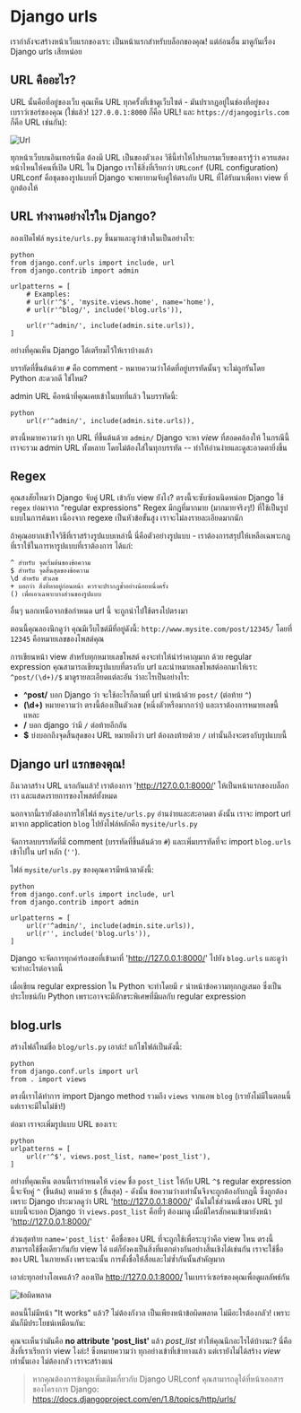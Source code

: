 # Django urls

เรากำลังจะสร้างหน้าเว็บแรกของเรา: เป็นหน้าแรกสำหรับบล็อกของคุณ! แต่ก่อนอื่น มาดูกันเรื่อง Django urls เสียหน่อย

## URL คืออะไร?

URL นั้นคือที่อยู่ของเว็บ คุณเห็น URL ทุกครั้งที่เข้าดูเว็บไซต์ - มันปรากฎอยู่ในช่องที่อยู่ของเบราว์เซอร์ของคุณ (ใช่แล้ว! `127.0.0.1:8000` ก็คือ URL! และ `https://djangogirls.com` ก็คือ URL เช่นกัน):

![Url][1]

 [1]: images/url.png

ทุกหน้าเว็บบนอินเทอร์เน็ต ต้องมี URL เป็นของตัวเอง วิธีนี้ทำให้โปรแกรมเว็บของเรารู้ว่า ควรแสดงหน้าไหนให้คนที่เปิด URL ใน Django เราใช้สิ่งที่เรียกว่า `URLconf` (URL configuration) URLconf คือชุดของรูปแบบที่ Django จะพยายามจับคู่ให้ตรงกับ URL ที่ได้รับมาเพื่อหา view ที่ถูกต้องให้

## URL ทำงานอย่างไรใน Django?

ลองเปิดไฟล์ `mysite/urls.py` ขึ้นมาและดูว่าข้างในเป็นอย่างไร:

    python
    from django.conf.urls import include, url
    from django.contrib import admin
    
    urlpatterns = [
        # Examples:
        # url(r'^$', 'mysite.views.home', name='home'),
        # url(r'^blog/', include('blog.urls')),
    
        url(r'^admin/', include(admin.site.urls)),
    ]
    

อย่างที่คุณเห็น Django ได้เตรียมไว้ให้เราบ้างแล้ว

บรรทัดที่ขึ้นต้นด้วย `#` คือ comment - หมายความว่าโค้ดที่อยู่บรรทัดนั้นๆ จะไม่ถูกรันโดย Python สะดวกดี ใช่ไหม?

admin URL คือหน้าที่คุณเคยเข้าในบทที่แล้ว ในบรรทัดนี้:

    python
        url(r'^admin/', include(admin.site.urls)),
    

ตรงนี้หมายความว่า ทุก URL ที่ขึ้นต้นด้วย `admin/` Django จะหา *view* ที่สอดคล้องให้ ในกรณีนี้ เราจะรวม admin URL ทั้งหลาย โดยไม่ต้องใส่ในทุกบรรทัด -- ทำให้อ่านง่ายและดูสะอาดตายิ่งขึ้น

## Regex

คุณสงสัยไหมว่า Django จับคู่ URL เข้ากับ view ยังไง? ตรงนี้จะซับซ้อนนิดหน่อย Django ใช้ `regex` ย่อมาจาก "regular expressions" Regex มีกฎที่มากมาย (มากมายจริงๆ!) ที่ใช้เป็นรูปแบบในการค้นหา เนื่องจาก regexe เป็นหัวข้อขั้นสูง เราจะไม่ลงรายละเอียดมากนัก

ถ้าคุณอยากเข้าใจวิธีที่เราสร้างรูปแบบเหล่านี้ นี่คือตัวอย่างรูปแบบ - เราต้องการสรุปให้เหลือเฉพาะกฎที่เราใช้ในการหารูปแบบที่เราต้องการ ได้แก่:

    ^ สำหรับ จุดเริ่มต้นของข้อความ
    $ สำหรับ จุดสิ้นสุดของข้อความ
    \d สำหรับ ตัวเลข
    + บอกว่า สิ่งที่หาอยู่ก่อนหน้า ควรจะปรากฎซ้ำอย่างน้อยหนึ่งครั้ง
    () เพื่อเอาเฉพาะบางส่วนของรูปแบบ
    

อื่นๆ นอกเหนือจากข้อกำหนด url นี้ จะถูกนำไปใช้ตรงไปตรงมา

ตอนนี้คุณลองนึกดูว่า คุณมีเว็บไซต์มีที่อยู่ดังนี้: `http://www.mysite.com/post/12345/` โดยที่ `12345` คือหมายเลขของโพสต์คุณ

การเขียนหน้า view สำหรับทุกหมายเลขโพสต์ คงจะทำให้น่ารำคาญมาก ด้วย regular expression คุณสามารถเขียนรูปแบบที่ตรงกับ url และนำหมายเลขโพสต์ออกมาให้เรา: `^post/(\d+)/$` มาดูรายละเอียดแต่ละอัน ว่าอะไรเป็นอย่างไร:

*   **^post/** บอก Django ว่า จะใช้อะไรก็ตามที่ url นำหน้าด้วย `post/` (ต่อท้าย `^`)
*   **(\d+)** หมายความว่า ตรงนี้ต้องเป็นตัวเลข (หนึ่งตัวหรือมากกว่า) และเราต้องการหมายเลขนี้แหละ
*   **/** บอก django ว่ามี `/` ต่อท้ายอีกอัน
*   **$** บ่งบอกถึงจุดสิ้นสุดของ URL หมายถึงว่า url ต้องลงท้ายด้วย `/` เท่านั้นถึงจะตรงกับรูปแบบนี้

## Django url แรกของคุณ!

ถึงเวลาสร้าง URL แรกกันแล้ว! เราต้องการ 'http://127.0.0.1:8000/' ให้เป็นหน้าแรกของบล็อกเรา และแสดงรายการของโพสต์ทั้งหมด

นอกจากนี้เรายังต้องการให้ไฟล์ `mysite/urls.py` อ่านง่ายและสะอาดตา ดังนั้น เราจะ import url มาจาก application `blog` ไปยังไฟล์หลักคือ `mysite/urls.py`

จัดการลบบรรทัดที่มี comment (บรรทัดที่ขึ้นต้นด้วย `#`) และเพิ่มบรรทัดที่จะ import `blog.urls` เข้าไปใน url หลัก (`''`).

ไฟล์ `mysite/urls.py` ของคุณควรมีหน้าตาดังนี้:

    python
    from django.conf.urls import include, url
    from django.contrib import admin
    
    urlpatterns = [
        url(r'^admin/', include(admin.site.urls)),
        url(r'', include('blog.urls')),
    ]
    

Django จะจัดการทุกคำร้องขอที่เข้ามาที่ 'http://127.0.0.1:8000/' ไปยัง `blog.urls` และดูว่าจะทำอะไรต่อจากนี้

เมื่อเขียน regular expression ใน Python จะทำโดยมี `r` นำหน้าข้อความทุกกฏเสมอ ซึ่งเป็นประโยชน์กับ Python เพราะอาจจะมีอักขระพิเศษที่มีผลกับ regular expression

## blog.urls

สร้างไฟล์ใหม่ชื่อ `blog/urls.py` เอาล่ะ! แก้ไขไฟล์เป็นดังนี้:

    python
    from django.conf.urls import url
    from . import views
    

ตรงนี้เราได้ทำการ import Django method รวมถึง `views` จากแอพ `blog` (เรายังไม่มีในตอนนี้ แต่เราจะมีในไม่ช้า!)

ต่อมา เราจะเพิ่มรูปแบบ URL ของเรา:

    python
    urlpatterns = [
        url(r'^$', views.post_list, name='post_list'),
    ]
    

อย่างที่คุณเห็น ตอนนี้เรากำหนดให้ `view` ชื่อ `post_list` ให้กับ URL `^$` regular expression นี้จะจับคู่ `^` (ขึ้นต้น) ตามด้วย `$` (สิ้นสุด) - ดังนั้น ข้อความว่างเท่านั้นจึงจะถูกต้องกับกฎนี้ ซึ่งถูกต้อง เพราะ Django ประมวลดูว่า URL 'http://127.0.0.1:8000/' นั้นไม่ใช่ส่วนหนึ่งของ URL รูปแบบนี้จะบอก Django ว่า `views.post_list` คือที่ๆ ต้องมาดู เมื่อมีใครสักคนเข้ามายังหน้า 'http://127.0.0.1:8000/'

ส่วนสุดท้าย `name='post_list'` คือชื่อของ URL ที่จะถูกใช้เพื่อระบุว่าคือ view ไหน ตรงนี้สามารถใช้ชื่อเดียวกันกับ view ได้ แต่ก็ยังคงเป็นสิ่งที่แตกต่างกันอย่างสิ้นเชิงได้เช่นกัน เราจะใช้ชื่อของ URL ในภายหลัง เพราะฉะนั้น การตั้งชื่อให้สื่อและไม่ซ้ำกันนั้นสำคัญมาก

เอาล่ะทุกอย่างโอเคแล้ว? ลองเปิด http://127.0.0.1:8000/ ในเบราว์เซอร์ของคุณเพื่อดูผลลัพธ์กัน

![ข้อผิดพลาด][2]

 [2]: images/error1.png

ตอนนี้ไม่มีหน้า "It works" แล้ว? ไม่ต้องกังวล เป็นเพียงหน้าข้อผิดพลาด ไม่มีอะไรต้องกลัว! เพราะมันก็มีประโยชน์เหมือนกัน:

คุณจะเห็นว่ามันคือ **no attribute 'post_list'** แล้ว *post_list* ทำให้คุณนึกอะไรได้บ้างนะ? นี่คือสิ่งที่เราเรียกว่า view ไงล่ะ! ซึ่งหมายความว่า ทุกอย่างเข้าที่เข้าทางแล้ว แต่เรายังไม่ได้สร้าง *view* เท่านั้นเอง ไม่ต้องกลัว เราจะสร้างแน่

> หากคุณต้องการข้อมูลเพิ่มเติมเกี่ยวกับ Django URLconf คุณสามารถดูได้ที่หน้าเอกสารของโครงการ Django: https://docs.djangoproject.com/en/1.8/topics/http/urls/